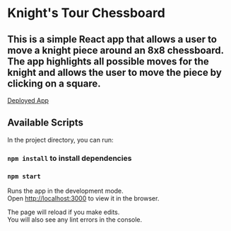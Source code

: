 # Knight's Tour Chessboard
## This is a simple React app that allows a user to move a knight piece around an 8x8 chessboard. The app highlights all possible moves for the knight and allows the user to move the piece by clicking on a square.
[Deployed App](https://knight-moves-raftlabs.vercel.app)
## Available Scripts

In the project directory, you can run:
### `npm install` to install dependencies

### `npm start`

Runs the app in the development mode.\
Open [http://localhost:3000](http://localhost:3000) to view it in the browser.

The page will reload if you make edits.\
You will also see any lint errors in the console.
